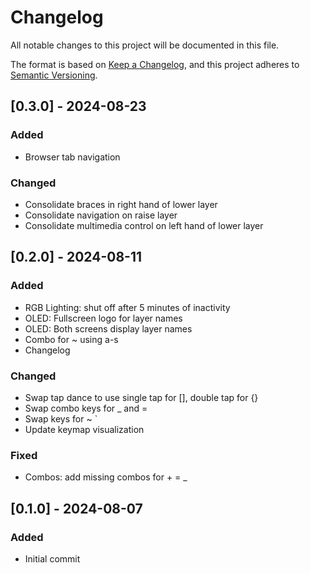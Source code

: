 # Changelog

All notable changes to this project will be documented in this file.

The format is based on [Keep a Changelog](https://keepachangelog.com/en/1.1.0/),
and this project adheres to [Semantic Versioning](https://semver.org/spec/v2.0.0.html).

## [0.3.0] - 2024-08-23

### Added

- Browser tab navigation

### Changed

- Consolidate braces in right hand of lower layer
- Consolidate navigation on raise layer
- Consolidate multimedia control on left hand of lower layer

## [0.2.0] - 2024-08-11

### Added

- RGB Lighting: shut off after 5 minutes of inactivity
- OLED: Fullscreen logo for layer names
- OLED: Both screens display layer names
- Combo for ~ using a-s
- Changelog

### Changed

- Swap tap dance to use single tap for [], double tap for {}
- Swap combo keys for _ and =
- Swap keys for ~ `
- Update keymap visualization

### Fixed

- Combos: add missing combos for + = _

## [0.1.0] - 2024-08-07

### Added

- Initial commit
